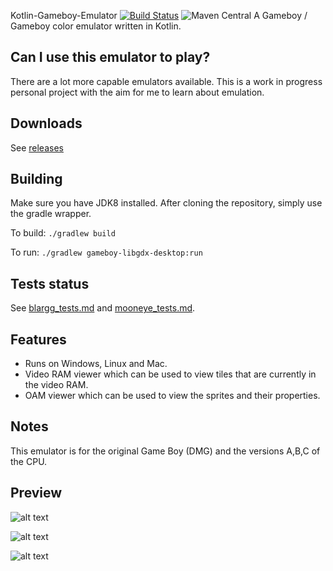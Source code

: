 Kotlin-Gameboy-Emulator [![Build Status](https://travis-ci.org/stan-roelofs/Kotlin-Gameboy-Emulator.svg?branch=master)](https://travis-ci.org/stan-roelofs/Kotlin-Gameboy-Emulator) ![Maven Central](https://img.shields.io/maven-central/v/nl.stanroelofs/gameboy-lib)
A Gameboy / Gameboy color emulator written in Kotlin.

## Can I use this emulator to play?
There are a lot more capable emulators available. 
This is a work in progress personal project with the aim for me to learn about emulation.

## Downloads
See [releases](https://github.com/stan-roelofs/Kotlin-Gameboy-Emulator/releases)

## Building
Make sure you have JDK8 installed.
After cloning the repository, simply use the gradle wrapper.

To build:
`./gradlew build`

To run:
`./gradlew gameboy-libgdx-desktop:run`

## Tests status
See [blargg_tests.md](blargg_tests.md) and [mooneye_tests.md](mooneye_tests.md).

## Features
- Runs on Windows, Linux and Mac.
- Video RAM viewer which can be used to view tiles that are currently in the video RAM.
- OAM viewer which can be used to view the sprites and their properties.

## Notes
This emulator is for the original Game Boy (DMG) and the versions A,B,C of the CPU.

## Preview
![alt text](res/preview.gif)

![alt text](res/preview2.gif)

![alt text](res/preview3.gif)

